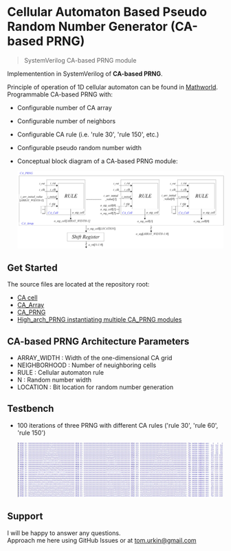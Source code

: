# Cellular Automaton Based Pseudo Random Number Generator (CA-based PRNG)

> SystemVerilog CA-based PRNG module   

Implementention in SystemVerilog of __CA-based PRNG__.  

Principle of operation of 1D cellular automaton can be found in [Mathworld](https://mathworld.wolfram.com/ElementaryCellularAutomaton.html).
Programmable CA-based PRNG with:

- Configurable number of CA array
- Configurable number of neighbors
- Configurable CA rule (i.e. 'rule 30', 'rule 150', etc.)
- Configurable pseudo random number width

- Conceptual block diagram of a CA-based PRNG module:

	![CA_PRNG](./docs/PRNG.jpg) 

## Get Started

The source files  are located at the repository root:

- [CA cell](./CA_Cell.sv)
- [CA_Array](./CA_Array.sv)
- [CA_PRNG](./CA_PRNG.sv)
- [High_arch_PRNG instantiating multiple CA_PRNG modules](./High_arch_PRNG.sv)

## CA-based PRNG Architecture Parameters
- ARRAY_WIDTH : Width of the one-dimensional CA grid
- NEIGHBORHOOD : Number of neuighboring cells
- RULE : Cellular automaton rule
- N : Random number width
- LOCATION : Bit location for random number generation

## Testbench

- 100 iterations of three PRNG with different CA rules ('rule 30', 'rule 60', 'rule 150') 

	![Terminal](./docs/terminal.JPG) 


## Support

I will be happy to answer any questions.  
Approach me here using GitHub Issues or at tom.urkin@gmail.com